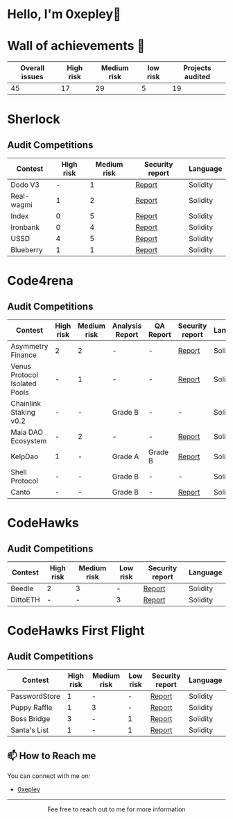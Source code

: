 
<!-- Your Name and Introduction -->
# Hello, I'm 0xepley👋

<!--I'm a passionate software developer and open-source enthusiast. Welcome to my GitHub profile, where I share my projects and contributions to the community.-->

<!-- Profile Picture -->
# Wall of achievements 🥳

| Overall issues | High risk | Medium risk | low risk | Projects audited 
| ---------------| ----------| ------------| ---------|----------------
| 45             | 17        |  29         | 5        |      19              



# Sherlock 

## Audit Competitions
| Contest          | High risk | Medium risk |  Security report | Language |
| -----------------| ----------| ------------| -----------------| ---------| 
| Dodo V3          | -         | 1           |  [Report](https://audits.sherlock.xyz/contests/89/report)               | Solidity | 
| Real-wagmi       | 1         | 2           |  [Report](https://audits.sherlock.xyz/contests/88/report)               | Solidity | 
| Index            | 0         | 5           |  [Report](https://audits.sherlock.xyz/contests/81/report)               | Solidity | 
| Ironbank         | 0         | 4           |  [Report](https://audits.sherlock.xyz/contests/84/report)               | Solidity | 
| USSD             | 4         | 5           |  [Report](https://audits.sherlock.xyz/contests/82/report)               | Solidity | 
| Blueberry        | 1         | 1           |  [Report](https://audits.sherlock.xyz/contests/69/report)               | Solidity |







# Code4rena 

## Audit Competitions
| Contest                             | High risk | Medium risk | Analysis Report | QA Report  |                       Security report                        |  Language |
| ------------------------------------| ----------| ------------| -----------------|-----------| -------------------------------------------------------------|-----------|
| Asymmetry Finance                   | 2         |  2          | -                | -         | [Report](https://code4rena.com/reports/2023-03-asymmetry)    | Solidity
| Venus Protocol Isolated Pools       | -         |  1          | -                | -         | [Report](https://code4rena.com/reports/2023-05-venus)        | Solidity
| Chainlink Staking v0.2              | -         |  -          | Grade B          | -         | -                                                            | Solidity   
| Maia DAO Ecosystem                  | -         |  2          | -                | -         | [Report](https://code4rena.com/reports/2023-05-maia)         | Solidity   
| KelpDao                             | 1         |  -          | Grade A          | Grade B   | [Report](https://code4rena.com/reports/2023-11-kelp)         | Solidity 
| Shell Protocol                      | -         |  -          | Grade B          | -         | -                                                            | Solidity 
| Canto                               | -         |  -          | Grade B          | -         | [Report](https://code4rena.com/reports/2023-11-canto)        | Solidity 







# CodeHawks

## Audit Competitions
| Contest   | High risk | Medium risk | Low risk | Security report                                                          |  Language |
| --------  | ----------| ------------| ---------| -----------------------------------------------------------              |-----------|
| Beedle    | 2         | 3           | -        | [Report](https://www.codehawks.com/report/clkbo1fa20009jr08nyyf9wbx)     | Solidity |
| DittoETH  | -         | -           | 3        | [Report](https://www.codehawks.com/report/clm871gl00001mp081mzjdlwc)     | Solidity |




# CodeHawks First Flight

## Audit Competitions
| Contest         | High risk | Medium risk | Low risk | Security report |  Language |
| --------------  | ----------| ------------| ---------| ----------------|-----------|
| PasswordStore   | 1         | -           | -        | [Report](https://www.codehawks.com/report/clnuo221v0001l50aomgo4nyn)               | Solidity |
| Puppy Raffle    | 1         | 3           | -        | [Report](https://www.codehawks.com/report/clo383y5c000jjx087qrkbrj8)               | Solidity |
| Boss Bridge     | 3         | -           | 1        | [Report](https://www.codehawks.com/report/clomptuvr0001ie09bzfp4nqw)               | Solidity |
| Santa's List    | 1         | -           | 1        | [Report](https://www.codehawks.com/report/clpba0ama0001ywpabex01hrp)               | Solidity 






<!--# Hats Finance

## Audit Competitions
| Contest | High risk | Medium risk | Security report | Position | Payout | Language |
| --------| ----------| ------------| ----------------| ---------| -------| ---------|
| 40      | 30        | 10          |  15             | 30       | 10     | 1        |-->

<!-- GitHub Stats 
 📈 GitHub Stats

![GitHub Stats](https://github-readme-stats.vercel.app/api?username=Nabeel-javaid&show_icons=true&count_private=true&hide=contribs,prs&theme=radical)-->

<!-- Technologies & Tools 
## 🛠️ Technologies & Tools

- List some of the technologies and tools you use, e.g. languages, frameworks, etc.
-->
<!-- Featured Repositories 
## 📚 Featured Issues (Solo)

- [Issue 1](https://github.com/code-423n4/2023-06-lybra-findings/issues/484)
- [Issue 2](https://github.com/sherlock-audit/2023-04-hubble-exchange-judging/issues/234)-->

<!-- How to Reach Me -->
## 📫 How to Reach me

You can connect with me on:

- [0xepley](https://twitter.com/0xepley)



---
<p align="center">
  Fee free to reach out to me for more information
</p>


<!--
**Nabeel-javaid/Nabeel-javaid** is a ✨ _special_ ✨ repository because its `README.md` (this file) appears on your GitHub profile.

Here are some ideas to get you started:

- 🔭 I’m currently working on ...
- 🌱 I’m currently learning ...
- 👯 I’m looking to collaborate on ...
- 🤔 I’m looking for help with ...
- 💬 Ask me about ...
- 📫 How to reach me: ...
- 😄 Pronouns: ...
- ⚡ Fun fact: ...
-->
